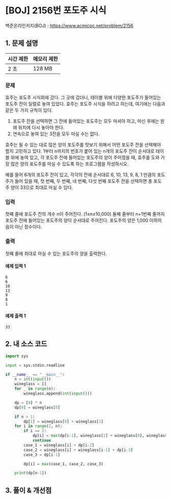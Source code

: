 # [BOJ] 2156번 포도주 시식

백준온라인저지(BOJ) :  https://www.acmicpc.net/problem/2156


## 1. 문제 설명

| 시간 제한 | 메모리 제한 | 
| :-------- | :---------- |
| 2 초      | 128 MB      | 

### 문제

효주는 포도주 시식회에 갔다. 그 곳에 갔더니, 테이블 위에 다양한 포도주가 들어있는 포도주 잔이 일렬로 놓여 있었다. 효주는 포도주 시식을 하려고 하는데, 여기에는 다음과 같은 두 가지 규칙이 있다.

1. 포도주 잔을 선택하면 그 잔에 들어있는 포도주는 모두 마셔야 하고, 마신 후에는 원래 위치에 다시 놓아야 한다.
2. 연속으로 놓여 있는 3잔을 모두 마실 수는 없다.

효주는 될 수 있는 대로 많은 양의 포도주를 맛보기 위해서 어떤 포도주 잔을 선택해야 할지 고민하고 있다. 1부터 n까지의 번호가 붙어 있는 n개의 포도주 잔이 순서대로 테이블 위에 놓여 있고, 각 포도주 잔에 들어있는 포도주의 양이 주어졌을 때, 효주를 도와 가장 많은 양의 포도주를 마실 수 있도록 하는 프로그램을 작성하시오.

예를 들어 6개의 포도주 잔이 있고, 각각의 잔에 순서대로 6, 10, 13, 9, 8, 1 만큼의 포도주가 들어 있을 때, 첫 번째, 두 번째, 네 번째, 다섯 번째 포도주 잔을 선택하면 총 포도주 양이 33으로 최대로 마실 수 있다.

### 입력

첫째 줄에 포도주 잔의 개수 n이 주어진다. (1≤n≤10,000) 둘째 줄부터 n+1번째 줄까지 포도주 잔에 들어있는 포도주의 양이 순서대로 주어진다. 포도주의 양은 1,000 이하의 음이 아닌 정수이다.

### 출력

첫째 줄에 최대로 마실 수 있는 포도주의 양을 출력한다.

#### 예제 입력 1

```
6
6
10
13
9
8
1
```

#### 예제 출력 1

```
33
```


## 2. 내 소스 코드

```python
import sys

input = sys.stdin.readline

if __name__ == "__main__":
    n = int(input())
    wineglass = []
    for _ in range(n):
        wineglass.append(int(input()))

    dp = [0] * n
    dp[0] = wineglass[0]

    if n > 1:
        dp[1] = wineglass[0] + wineglass[1]
    for i in range(2, n):
        if i == 2:
            dp[i] = max(dp[i-1], wineglass[2] + wineglass[0], wineglass[2] + wineglass[1])
            continue
        case_1 = wineglass[i] + dp[i-2]
        case_2 = wineglass[i] + wineglass[i-1] + dp[i-3]
        case_3 = dp[i-1]

        dp[i] = max(case_1, case_2, case_3)

    print(dp[n-1])
```



## 3. 풀이 & 개선점

